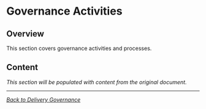 # Governance Activities

## Overview

This section covers governance activities and processes.

## Content

*This section will be populated with content from the original document.*

---

*[Back to Delivery Governance](index.md)*
